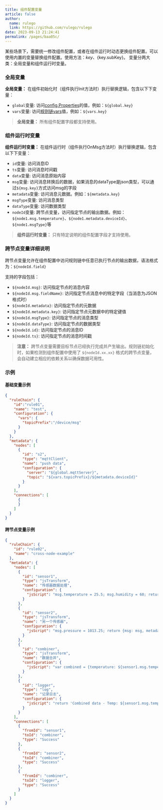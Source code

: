 ```yaml
---
title: 组件配置变量
article: false
author: 
  name: rulego
  link: https://github.com/rulego/rulego
date: 2023-09-13 21:24:41
permalink: /pages/baa05c/
---
```


某些场景下，需要统一修改组件配置，或者在组件运行时动态更换组件配置。可以使用内置的变量替换组件配置。使用方法：${key}、${key.subKey}。
变量分两大类：全局变量和组件运行时变量。

### 全局变量
**全局变量：** 在组件初始化时（组件执行Init方法时）执行替换逻辑，包含以下下变量：
- `global`变量: 访问[config.Properties](/pages/d59341/#Properties)的值，例如：`${global.key}`
- `vars`变量: 访问[规则链vars](/pages/10e1c0/#rulechain-configuration-%E8%A7%84%E5%88%99%E9%93%BE%E7%9A%84%E9%85%8D%E7%BD%AE%E4%BF%A1%E6%81%AF)值，例如：`${vars.key}`

> **全局变量：** 所有组件配置字段都支持使用。
### 组件运行时变量

**组件运行时变量：** 在组件运行时（组件执行OnMsg方法时）执行替换逻辑，包含以下下变量：

- `id`变量: 访问消息ID
- `ts`变量: 访问消息时间戳
- `data`变量: 访问消息原始内容
- `msg`变量: 访问消息转换后的数据，如果消息的dataType是json类型，可以通过`${msg.key}`方式访问msg的字段
- `metadata`变量: 访问消息元数据。例如：`${metadata.key}`
- `msgType`变量: 访问消息类型
- `dataType`变量: 访问数据类型
- `nodeId`变量: <Badge text="v0.33.0+"/> 跨节点变量，访问指定节点的输出数据。例如：`${node1.msg.temperature}`、`${node1.metadata.deviceId}`、`${node1.msgType}`等

> **组件运行时变量：** 只有特定说明的组件配置字段才支持使用。
### 跨节点变量详细说明

跨节点变量允许在组件配置中访问规则链中任意已执行节点的输出数据，语法格式为：`${nodeId.field}`

支持的字段包括：
- `${nodeId.msg}`: 访问指定节点的消息内容
- `${nodeId.msg.fieldName}`: 访问指定节点消息中的特定字段（当消息为JSON格式时）
- `${nodeId.metadata}`: 访问指定节点的元数据
- `${nodeId.metadata.key}`: 访问指定节点元数据中的特定键值
- `${nodeId.msgType}`: 访问指定节点的消息类型
- `${nodeId.dataType}`: 访问指定节点的数据类型
- `${nodeId.id}`: 访问指定节点的消息ID
- `${nodeId.ts}`: 访问指定节点的消息时间戳

> **注意：** 跨节点变量需要目标节点已经执行完成并产生输出。规则链初始化时，如果检测到组件配置中使用了 `${nodeId.xx.xx}` 格式的跨节点变量，会自动建立相应的依赖关系以确保数据可用性。

### 示例

#### 基础变量示例
```json
{
  "ruleChain": {
	"id":"rule01",
    "name": "test",
    "configuration": {
      "vars": {
        "topicPrefix":"/device/msg"
      }
    }
  },
  "metadata": {
    "nodes": [
      {
        "id": "s2",
        "type": "mqttClient",
        "name": "push data",
        "configuration": {
          "server": "${global.mqttServer}",
          "topic": "${vars.topicPrefix}/${metadata.deviceId}"
        }
      }
    ],
    "connections": [
      {
      }
    ]
  }
}
```

#### 跨节点变量示例
```json
{
  "ruleChain": {
    "id": "rule02",
    "name": "cross-node-example"
  },
  "metadata": {
    "nodes": [
      {
        "id": "sensor1",
        "type": "jsTransform",
        "name": "传感器数据处理",
        "configuration": {
          "jsScript": "msg.temperature = 25.5; msg.humidity = 60; return {msg: msg, metadata: metadata, msgType: msgType};"
        }
      },
      {
        "id": "sensor2",
        "type": "jsTransform",
        "name": "另一个传感器",
        "configuration": {
          "jsScript": "msg.pressure = 1013.25; return {msg: msg, metadata: metadata, msgType: msgType};"
        }
      },
      {
        "id": "combiner",
        "type": "jsTransform",
        "name": "数据合并",
        "configuration": {
          "jsScript": "var combined = {temperature: ${sensor1.msg.temperature}, humidity: ${sensor1.msg.humidity}, pressure: ${sensor2.msg.pressure}, timestamp: ${sensor1.ts}}; return {msg: combined, metadata: metadata, msgType: msgType};"
        }
      },
      {
        "id": "logger",
        "type": "log",
        "name": "记录日志",
        "configuration": {
          "jsScript": "return 'Combined data - Temp: ${sensor1.msg.temperature}°C, Humidity: ${sensor1.msg.humidity}%, Pressure: ${sensor2.msg.pressure}hPa';"
        }
      }
    ],
    "connections": [
      {
        "fromId": "sensor1",
        "toId": "combiner",
        "type": "Success"
      },
      {
        "fromId": "sensor2",
        "toId": "combiner",
        "type": "Success"
      },
      {
        "fromId": "combiner",
        "toId": "logger",
        "type": "Success"
      }
    ]
  }
}
```